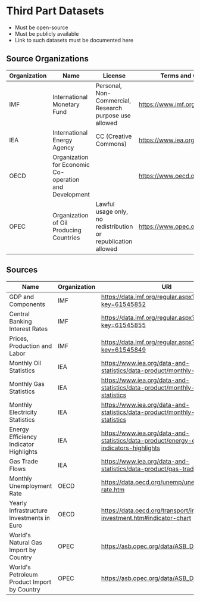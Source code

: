 # Third Part Datasets

- Must be open-source
- Must be publicly available
- Link to such datasets must be documented here

## Source Organizations

| Organization | Name | License | Terms and Conditions Page |
|--------------|------|---------|---------------------------|
| IMF | International Monetary Fund | Personal, Non-Commercial, Research purpose use allowed | https://www.imf.org/external/terms.htm |
| IEA | International Energy Agency | CC (Creative Commons) | https://www.iea.org/terms |
| OECD | Organization for Economic Co-operation and Development |  | https://www.oecd.org/termsandconditions/ |
| OPEC | Organization of Oil Producing Countries | Lawful usage only, no redistribution or republication allowed | https://www.opec.org/opec_web/en/35.htm |

## Sources

| Name | Organization | URI |
|------|--------------|-----|
| GDP and Components | IMF | https://data.imf.org/regular.aspx?key=61545852 |
| Central Banking Interest Rates | IMF | https://data.imf.org/regular.aspx?key=61545855 |
| Prices, Production and Labor | IMF | https://data.imf.org/regular.aspx?key=61545849 |
| Monthly Oil Statistics | IEA | https://www.iea.org/data-and-statistics/data-product/monthly-oil-statistics |
| Monthly Gas Statistics | IEA | https://www.iea.org/data-and-statistics/data-product/monthly-gas-statistics |
| Monthly Electricity Statistics | IEA | https://www.iea.org/data-and-statistics/data-product/monthly-electricity-statistics |
| Energy Efficiency Indicator Highlights | IEA | https://www.iea.org/data-and-statistics/data-product/energy-efficiency-indicators-highlights |
| Gas Trade Flows | IEA | https://www.iea.org/data-and-statistics/data-product/gas-trade-flows |
| Monthly Unemployment Rate | OECD | https://data.oecd.org/unemp/unemployment-rate.htm |
| Yearly Infrastructure Investments in Euro | OECD | https://data.oecd.org/transport/infrastructure-investment.htm#indicator-chart |
| World's Natural Gas Import by Country | OPEC | https://asb.opec.org/data/ASB_Data.php |
| World's Petroleum Product Import by Country | OPEC | https://asb.opec.org/data/ASB_Data.php |
